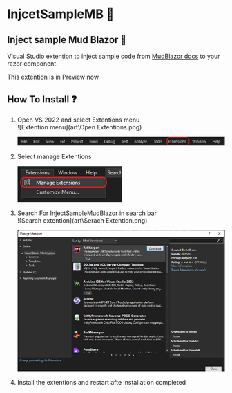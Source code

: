 # InjcetSampleMB :syringe:

## Inject sample Mud Blazor :syringe:

Visual Studio extention to inject sample code from <a href="https://mudblazor.com/docs/overview">MudBlazor docs</a> to your razor component.

This extention is in Preview now.

## How To Install :question:
1. Open VS 2022 and select Extentions menu  
![Extention menu](art\Open Extentions.png)

	<p align="left">
	  <img src="art\Open Extentions.png" title="Open Extention menu">
	</p>
  
2. Select manage Extentions  

	<p align="left">
	  <img src="art\Select Manage Extentions.png" title="Open Extention menu">
	</p>

3. Search For InjectSampleMudBlazor in search bar  
![Search extention](art\Serach Extention.png)

	<p align="left">
	  <img src="art\Serach Extention.png" width="500" title="Open Extention menu">
	</p>

4. Install the extentions and restart afte installation completed